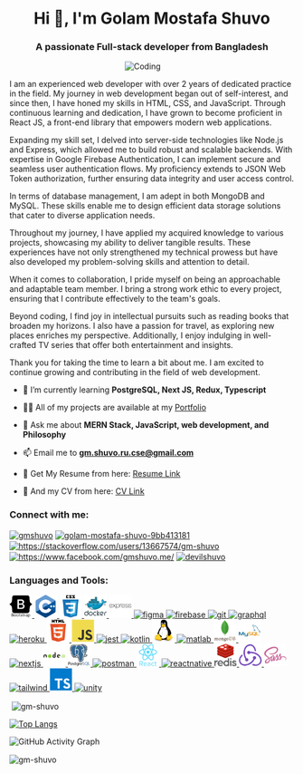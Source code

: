 <h1 align="center">Hi 👋, I'm Golam Mostafa Shuvo</h1>
<h3 align="center">A passionate Full-stack developer from Bangladesh</h3>

<img align="right" alt="Coding" width="300" src="https://cdn.dribbble.com/users/1162077/screenshots/3848914/programmer.gif">
<br/>
<p>
I am an experienced web developer with over 2 years of dedicated practice in the field. My journey in web development began out of self-interest, and since then, I have honed my skills in HTML, CSS, and JavaScript. Through continuous learning and dedication, I have grown to become proficient in React JS, a front-end library that empowers modern web applications.

Expanding my skill set, I delved into server-side technologies like Node.js and Express, which allowed me to build robust and scalable backends. With expertise in Google Firebase Authentication, I can implement secure and seamless user authentication flows. My proficiency extends to JSON Web Token authorization, further ensuring data integrity and user access control.

In terms of database management, I am adept in both MongoDB and MySQL. These skills enable me to design efficient data storage solutions that cater to diverse application needs.

Throughout my journey, I have applied my acquired knowledge to various projects, showcasing my ability to deliver tangible results. These experiences have not only strengthened my technical prowess but have also developed my problem-solving skills and attention to detail.

When it comes to collaboration, I pride myself on being an approachable and adaptable team member. I bring a strong work ethic to every project, ensuring that I contribute effectively to the team's goals.

Beyond coding, I find joy in intellectual pursuits such as reading books that broaden my horizons. I also have a passion for travel, as exploring new places enriches my perspective. Additionally, I enjoy indulging in well-crafted TV series that offer both entertainment and insights.

Thank you for taking the time to learn a bit about me. I am excited to continue growing and contributing in the field of web development.</p>


- 🌱 I’m currently learning **PostgreSQL, Next JS, Redux, Typescript**

- 👨‍💻 All of my projects are available at my <a href="https://gmshuvo.vercel.app/" target="_blank" rel="noreferrer" >Portfolio </a>

- 💬 Ask me about **MERN Stack, JavaScript, web development, and Philosophy**

- 📫 Email me to **gm.shuvo.ru.cse@gmail.com**

- 📄 Get My Resume from here: <a href="https://drive.google.com/file/d/12DDiyoZMKkDbAIKU-tSnooozZ9_9Hs6q/view?usp=drive_link" target="_blank" rel="noreferrer">Resume Link</a>

- 📄 And my CV from here: <a href="https://drive.google.com/file/d/1JuY8s0GFlqmSvGZwZ4KWu67Jo5W6tQN4/view?usp=sharing" target="_blank" rel="noreferrer">CV Link</a>


<h3 align="left">Connect with me:</h3>
<p align="left">
<a href="https://dev.to/gmshuvo" target="blank"><img align="center" src="https://raw.githubusercontent.com/rahuldkjain/github-profile-readme-generator/master/src/images/icons/Social/devto.svg" alt="gmshuvo" height="30" width="40" /></a>
<a href="https://linkedin.com/in/golam-mostafa-shuvo-9bb413181" target="blank"><img align="center" src="https://raw.githubusercontent.com/rahuldkjain/github-profile-readme-generator/master/src/images/icons/Social/linked-in-alt.svg" alt="golam-mostafa-shuvo-9bb413181" height="30" width="40" /></a>
<a href="https://stackoverflow.com/users/13667574/gm-shuvo" target="blank"><img align="center" src="https://raw.githubusercontent.com/rahuldkjain/github-profile-readme-generator/master/src/images/icons/Social/stack-overflow.svg" alt="https://stackoverflow.com/users/13667574/gm-shuvo" height="30" width="40" /></a>
<a href="https://www.facebook.com/gmshuvo.me/" target="blank"><img align="center" src="https://raw.githubusercontent.com/rahuldkjain/github-profile-readme-generator/master/src/images/icons/Social/facebook.svg" alt="https://www.facebook.com/gmshuvo.me/" height="30" width="40" /></a>
<a href="https://codeforces.com/profile/devilshuvo" target="blank"><img align="center" src="https://raw.githubusercontent.com/rahuldkjain/github-profile-readme-generator/master/src/images/icons/Social/codeforces.svg" alt="devilshuvo" height="30" width="40" /></a>
</p>

<h3 align="left">Languages and Tools:</h3>
<p align="left"> <a href="https://getbootstrap.com" target="_blank" rel="noreferrer"> <img src="https://raw.githubusercontent.com/devicons/devicon/master/icons/bootstrap/bootstrap-plain-wordmark.svg" alt="bootstrap" width="40" height="40"/> </a> <a href="https://www.w3schools.com/cpp/" target="_blank" rel="noreferrer"> <img src="https://raw.githubusercontent.com/devicons/devicon/master/icons/cplusplus/cplusplus-original.svg" alt="cplusplus" width="40" height="40"/> </a> <a href="https://www.w3schools.com/css/" target="_blank" rel="noreferrer"> <img src="https://raw.githubusercontent.com/devicons/devicon/master/icons/css3/css3-original-wordmark.svg" alt="css3" width="40" height="40"/> </a> <a href="https://www.docker.com/" target="_blank" rel="noreferrer"> <img src="https://raw.githubusercontent.com/devicons/devicon/master/icons/docker/docker-original-wordmark.svg" alt="docker" width="40" height="40"/> </a> <a href="https://expressjs.com" target="_blank" rel="noreferrer"> <img src="https://raw.githubusercontent.com/devicons/devicon/master/icons/express/express-original-wordmark.svg" alt="express" width="40" height="40"/> </a> <a href="https://www.figma.com/" target="_blank" rel="noreferrer"> <img src="https://www.vectorlogo.zone/logos/figma/figma-icon.svg" alt="figma" width="40" height="40"/> </a> <a href="https://firebase.google.com/" target="_blank" rel="noreferrer"> <img src="https://www.vectorlogo.zone/logos/firebase/firebase-icon.svg" alt="firebase" width="40" height="40"/> </a> <a href="https://git-scm.com/" target="_blank" rel="noreferrer"> <img src="https://www.vectorlogo.zone/logos/git-scm/git-scm-icon.svg" alt="git" width="40" height="40"/> </a> <a href="https://graphql.org" target="_blank" rel="noreferrer"> <img src="https://www.vectorlogo.zone/logos/graphql/graphql-icon.svg" alt="graphql" width="40" height="40"/> </a> <a href="https://heroku.com" target="_blank" rel="noreferrer"> <img src="https://www.vectorlogo.zone/logos/heroku/heroku-icon.svg" alt="heroku" width="40" height="40"/> </a> <a href="https://www.w3.org/html/" target="_blank" rel="noreferrer"> <img src="https://raw.githubusercontent.com/devicons/devicon/master/icons/html5/html5-original-wordmark.svg" alt="html5" width="40" height="40"/> </a> <a href="https://developer.mozilla.org/en-US/docs/Web/JavaScript" target="_blank" rel="noreferrer"> <img src="https://raw.githubusercontent.com/devicons/devicon/master/icons/javascript/javascript-original.svg" alt="javascript" width="40" height="40"/> </a> <a href="https://jestjs.io" target="_blank" rel="noreferrer"> <img src="https://www.vectorlogo.zone/logos/jestjsio/jestjsio-icon.svg" alt="jest" width="40" height="40"/> </a> <a href="https://kotlinlang.org" target="_blank" rel="noreferrer"> <img src="https://www.vectorlogo.zone/logos/kotlinlang/kotlinlang-icon.svg" alt="kotlin" width="40" height="40"/> </a> <a href="https://www.linux.org/" target="_blank" rel="noreferrer"> <img src="https://raw.githubusercontent.com/devicons/devicon/master/icons/linux/linux-original.svg" alt="linux" width="40" height="40"/> </a> <a href="https://www.mathworks.com/" target="_blank" rel="noreferrer"> <img src="https://upload.wikimedia.org/wikipedia/commons/2/21/Matlab_Logo.png" alt="matlab" width="40" height="40"/> </a> <a href="https://www.mongodb.com/" target="_blank" rel="noreferrer"> <img src="https://raw.githubusercontent.com/devicons/devicon/master/icons/mongodb/mongodb-original-wordmark.svg" alt="mongodb" width="40" height="40"/> </a> <a href="https://www.mysql.com/" target="_blank" rel="noreferrer"> <img src="https://raw.githubusercontent.com/devicons/devicon/master/icons/mysql/mysql-original-wordmark.svg" alt="mysql" width="40" height="40"/> </a> <a href="https://nextjs.org/" target="_blank" rel="noreferrer"> <img src="https://cdn.worldvectorlogo.com/logos/nextjs-2.svg" alt="nextjs" width="40" height="40"/> </a> <a href="https://nodejs.org" target="_blank" rel="noreferrer"> <img src="https://raw.githubusercontent.com/devicons/devicon/master/icons/nodejs/nodejs-original-wordmark.svg" alt="nodejs" width="40" height="40"/> </a> <a href="https://www.postgresql.org" target="_blank" rel="noreferrer"> <img src="https://raw.githubusercontent.com/devicons/devicon/master/icons/postgresql/postgresql-original-wordmark.svg" alt="postgresql" width="40" height="40"/> </a> <a href="https://postman.com" target="_blank" rel="noreferrer"> <img src="https://www.vectorlogo.zone/logos/getpostman/getpostman-icon.svg" alt="postman" width="40" height="40"/> </a> <a href="https://reactjs.org/" target="_blank" rel="noreferrer"> <img src="https://raw.githubusercontent.com/devicons/devicon/master/icons/react/react-original-wordmark.svg" alt="react" width="40" height="40"/> </a> <a href="https://reactnative.dev/" target="_blank" rel="noreferrer"> <img src="https://reactnative.dev/img/header_logo.svg" alt="reactnative" width="40" height="40"/> </a> <a href="https://redis.io" target="_blank" rel="noreferrer"> <img src="https://raw.githubusercontent.com/devicons/devicon/master/icons/redis/redis-original-wordmark.svg" alt="redis" width="40" height="40"/> </a> <a href="https://redux.js.org" target="_blank" rel="noreferrer"> <img src="https://raw.githubusercontent.com/devicons/devicon/master/icons/redux/redux-original.svg" alt="redux" width="40" height="40"/> </a> <a href="https://sass-lang.com" target="_blank" rel="noreferrer"> <img src="https://raw.githubusercontent.com/devicons/devicon/master/icons/sass/sass-original.svg" alt="sass" width="40" height="40"/> </a> <a href="https://tailwindcss.com/" target="_blank" rel="noreferrer"> <img src="https://www.vectorlogo.zone/logos/tailwindcss/tailwindcss-icon.svg" alt="tailwind" width="40" height="40"/> </a> <a href="https://www.typescriptlang.org/" target="_blank" rel="noreferrer"> <img src="https://raw.githubusercontent.com/devicons/devicon/master/icons/typescript/typescript-original.svg" alt="typescript" width="40" height="40"/> </a> <a href="https://unity.com/" target="_blank" rel="noreferrer"> <img src="https://www.vectorlogo.zone/logos/unity3d/unity3d-icon.svg" alt="unity" width="40" height="40"/> </a> </p>



<p>&nbsp;<img align="center" src="https://github-readme-stats.vercel.app/api?username=gm-shuvo&show_icons=true&locale=en" alt="gm-shuvo" /></p>

[![Top Langs](https://github-readme-stats.vercel.app/api/top-langs/?username=gm-shuvo)](https://github.com/anuraghazra/github-readme-stats)

![GitHub Activity Graph](https://activity-graph.herokuapp.com/graph?username=gm-shuvo)   

<p><img align="center" src="https://github-readme-streak-stats.herokuapp.com/?user=gm-shuvo&" alt="gm-shuvo" /></p>
